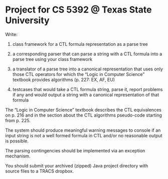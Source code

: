 # Project for CS 5392 @ Texas State University

Write:

1. class framework for a CTL formula representation as a parse tree

2. a corresponding parser that can parse a string with a CTL formula into a parse tree using your class framework

3. a translator of a parse tree into a canonical representation that uses only those CTL operators for which the “Logic in Computer Science” textbook provides algorithms (p. 227: EX, AF, EU)

4. testcases that would take a CTL formula string, parse it, report problems if any and would output a string with a canonical representation of that formula
 
The “Logic in Computer Science” textbook describes the CTL equivalences on p. 216 and in the section about the CTL algorithms pseudo-code starting from p. 225.

The system should produce meaningful warning messages to console if an input string is not a well formed formula in CTL and/or no reasonable output is possible.

The parsing contingencies should be implemented via an exception mechanism.

You should submit your archived (zipped) Java project directory with source files to a TRACS dropbox.



